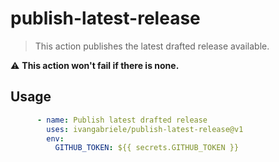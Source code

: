 # publish-latest-release

> This action publishes the latest drafted release available.

⚠️ **This action won't fail if there is none.**

## Usage

```yml
      - name: Publish latest drafted release
        uses: ivangabriele/publish-latest-release@v1
        env:
          GITHUB_TOKEN: ${{ secrets.GITHUB_TOKEN }}
```
